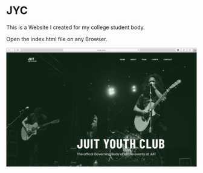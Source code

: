 # JYC
This is a Website I created for my college student body.

Open the index.html file on any Browser.

![](screenshot-compressed.jpg)
